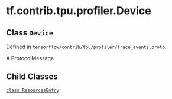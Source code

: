 <div itemscope itemtype="http://developers.google.com/ReferenceObject">
<meta itemprop="name" content="tf.contrib.tpu.profiler.Device" />
<meta itemprop="path" content="Stable" />
<meta itemprop="property" content="ResourcesEntry"/>
</div>

# tf.contrib.tpu.profiler.Device

## Class `Device`





Defined in [`tensorflow/contrib/tpu/profiler/trace_events.proto`](/code/stable/tensorflow/contrib/tpu/profiler/trace_events.proto).

A ProtocolMessage

## Child Classes
[`class ResourcesEntry`](../../../../tf/contrib/tpu/profiler/Device/ResourcesEntry.md)

